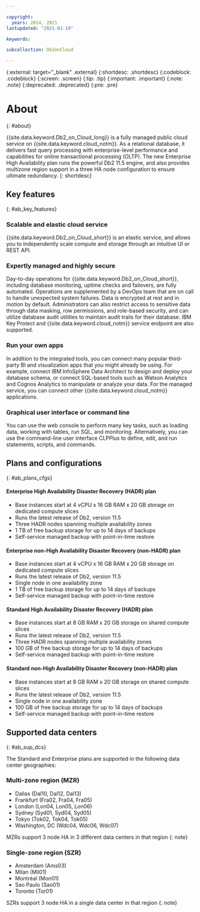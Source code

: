 ```yaml
---

copyright:
  years: 2014, 2021
lastupdated: "2021-01-19"

keywords: 

subcollection: Db2onCloud

---
```


<!-- Attribute definitions --> 
{:external: target="_blank" .external}
{:shortdesc: .shortdesc}
{:codeblock: .codeblock}
{:screen: .screen}
{:tip: .tip}
{:important: .important}
{:note: .note}
{:deprecated: .deprecated}
{:pre: .pre}

# About
{: #about}

{{site.data.keyword.Db2_on_Cloud_long}} is a fully managed public cloud service on {{site.data.keyword.cloud_notm}}. As a relational database, it delivers fast query processing with enterprise-level performance and capabilities for online transactional processing (OLTP). The new Enterprise High Availability plan runs the powerful Db2 11.5 engine, and also provides multizone region support in a three HA node configuration to ensure ultimate redundancy.
{: shortdesc}

## Key features
{: #ab_key_features}

### Scalable and elastic cloud service

{{site.data.keyword.Db2_on_Cloud_short}} is an elastic service, and allows you to independently scale compute and storage through an intuitive UI or REST API.

### Expertly managed and highly secure

Day-to-day operations for {{site.data.keyword.Db2_on_Cloud_short}}, including database monitoring, uptime checks and failovers, are fully automated. Operations are supplemented by a DevOps team that are on call to handle unexpected system failures. Data is encrypted at rest and in motion by default. Administrators can also restrict access to sensitive data through data masking, row permissions, and role-based security, and can utilize database audit utilities to maintain audit trails for their database. IBM Key Protect and {{site.data.keyword.cloud_notm}} service endpoint are also supported.

### Run your own apps

In addition to the integrated tools, you can connect many popular third-party BI and visualization apps that you might already be using. For example, connect IBM InfoSphere Data Architect to design and deploy your database schema, or connect SQL-based tools such as Watson Analytics and Cognos Analytics to manipulate or analyze your data. For the managed service, you can connect other {{site.data.keyword.cloud_notm}} applications.

### Graphical user interface or command line

You can use the web console to perform many key tasks, such as loading data, working with tables, run SQL, and monitoring. Alternatively, you can use the command-line user interface CLPPlus to define, edit, and run statements, scripts, and commands.

## Plans and configurations
{: #ab_plans_cfgs}

#### Enterprise High Availability Disaster Recovery (HADR) plan

- Base instances start at 4 vCPU x 16 GB RAM x 20 GB storage on dedicated compute slices
- Runs the latest release of Db2, version 11.5
- Three HADR nodes spanning multiple availability zones
- 1 TB of free backup storage for up to 14 days of backups
- Self-service managed backup with point-in-time restore

#### Enterprise non-High Availability Disaster Recovery (non-HADR) plan

- Base instances start at 4 vCPU x 16 GB RAM x 20 GB storage on dedicated compute slices
- Runs the latest release of Db2, version 11.5
- Single node in one availability zone
- 1 TB of free backup storage for up to 14 days of backups
- Self-service managed backup with point-in-time restore

#### Standard High Availability Disaster Recovery (HADR) plan

- Base instances start at 8 GB RAM x 20 GB storage on shared compute slices
- Runs the latest release of Db2, version 11.5
- Three HADR nodes spanning multiple availability zones
- 100 GB of free backup storage for up to 14 days of backups
- Self-service managed backup with point-in-time restore

#### Standard non-High Availability Disaster Recovery (non-HADR) plan

- Base instances start at 8 GB RAM x 20 GB storage on shared compute slices
- Runs the latest release of Db2, version 11.5
- Single node in one availability zone
- 100 GB of free backup storage for up to 14 days of backups
- Self-service managed backup with point-in-time restore

## Supported data centers
{: #ab_sup_dcs}

The Standard and Enterprise plans are supported in the following data center geographies:

### Multi-zone region (MZR) 
- Dallas (Dal10, Dal12, Dal13)
- Frankfurt (Fra02, Fra04, Fra05)
- London (Lon04, Lon05, Lon06)
- Sydney (Syd01, Syd04, Syd05)
- Tokyo (Tok02, Tok04, Tok05)
- Washington, DC (Wdc04, Wdc06, Wdc07)

MZRs support 3 node HA in 3 different data centers in that region
{: note}

### Single-zone region (SZR)
- Amsterdam (Ams03)
- Milan (Mil01)
- Montréal (Mon01)
- Sao Paulo (Sao01)
- Toronto (Tor01)

SZRs support 3 node HA in a single data center in that region
{: note}

<!--
## Plans and configurations
{: #plans_cfgs}

You can choose a {{site.data.keyword.Db2_on_Cloud_short}} plan that is configured and optimized for the work that you need to do:
{: shortdesc}

   * A Flex plan (recommended) in which you can independently scale RAM, storage, and compute resources
   * Precise Performance plans that provide fixed resources and bare metal servers
   * Each plan can be configured for high availability and Oracle compatibility.

For heavy analytics or warehousing workloads, consider [{{site.data.keyword.dashdblong}}](https://www.ibm.com/cloud/db2-warehouse-on-cloud){:external}.

If you don't see a configuration in the catalog that you need, contact [{{site.data.keyword.IBM_notm}} Sales](https://www.ibm.com/connect/ibm/us/en/?lnk=fcw){:external} to discuss other options.

## Pricing
{: #pricing}

Prices are stated in monthly terms (for example, $189 USD per month) for an activated service. 

If the activated service is terminated before the month ends, the monthly price reflects the portion of the month during which the service remained activated.

### Billing examples
{: #billing_examples}

In the following billing examples, an example plan charge of $189 USD per month is used.

**Example 1: Monthly billing**

While the service remains activated for each monthly billing period, a charge of $189 USD per month is billed even if the service sits idle.

**Example 2: Daily billing**

Billing for Flex plans is based on peak daily usage. For example, if you scale up from 2 to 8 cores for one hour of a day, you are billed for 8 cores for only that day, and 2 cores for all of the other days of the month.

**Example 3: Prorated billing**

If an activated service with a monthly charge of $189 USD per month was used for 20 days out of the 30 days in the month before the service was terminated, the bill for the usage would be $189 USD x 20/30 = $126 USD.
-->

